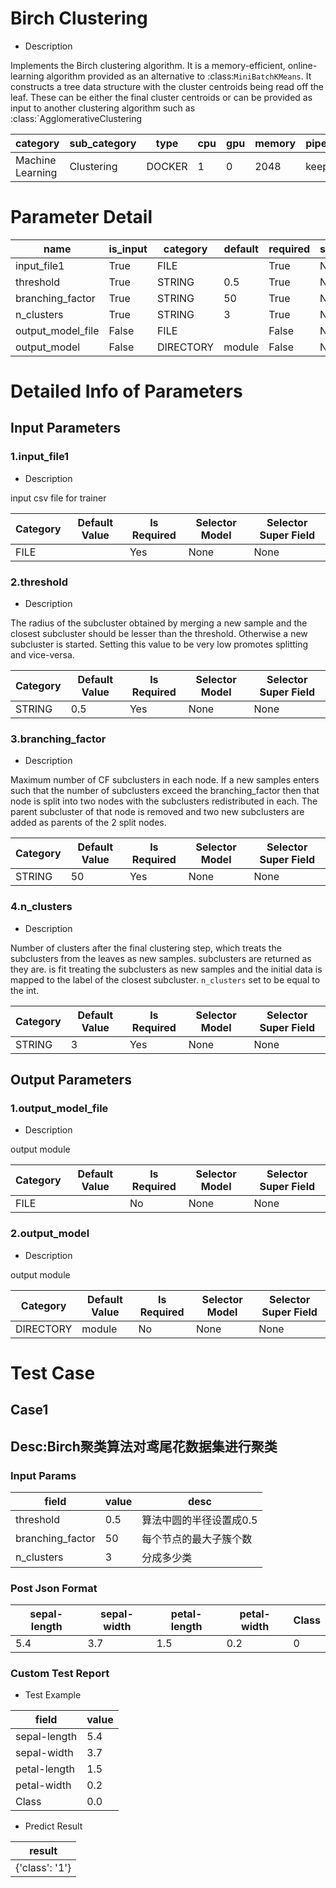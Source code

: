 # Birch Clustering
+ Description

Implements the Birch clustering algorithm. It is a memory-efficient, online-learning algorithm provided as an alternative to :class:`MiniBatchKMeans`. It constructs a tree data structure with the cluster centroids being read off the leaf. These can be either the final cluster centroids or can be provided as input to another clustering algorithm such as :class:`AgglomerativeClustering

| category | sub_category | type | cpu | gpu | memory | pipe_status |
| --- | --- | --- | --- | --- | --- | --- |
| Machine Learning | Clustering | DOCKER | 1 | 0 | 2048 | keep |


# Parameter Detail

| name | is_input | category | default | required | selector_model |
| --- | --- | --- | --- | --- | --- |
| input_file1 | True | FILE |  | True | None |
| threshold | True | STRING | 0.5 | True | None |
| branching_factor | True | STRING | 50 | True | None |
| n_clusters | True | STRING | 3 | True | None |
| output_model_file | False | FILE |  | False | None |
| output_model | False | DIRECTORY | module | False | None |


# Detailed Info of Parameters
## Input Parameters
### 1.input_file1
+ Description

input csv file for trainer

| Category | Default Value | Is Required | Selector Model | Selector Super Field |
| --- | --- | --- | --- | --- |
| FILE |  | Yes | None | None |


### 2.threshold
+ Description

The radius of the subcluster obtained by merging a new sample and the closest subcluster should be lesser than the threshold. Otherwise a new subcluster is started. Setting this value to be very low promotes splitting and vice-versa.

| Category | Default Value | Is Required | Selector Model | Selector Super Field |
| --- | --- | --- | --- | --- |
| STRING | 0.5 | Yes | None | None |


### 3.branching_factor
+ Description

Maximum number of CF subclusters in each node. If a new samples enters such that the number of subclusters exceed the branching_factor then that node is split into two nodes with the subclusters redistributed in each. The parent subcluster of that node is removed and two new subclusters are added as parents of the 2 split nodes.

| Category | Default Value | Is Required | Selector Model | Selector Super Field |
| --- | --- | --- | --- | --- |
| STRING | 50 | Yes | None | None |


### 4.n_clusters
+ Description

Number of clusters after the final clustering step, which treats the subclusters from the leaves as new samples. subclusters are returned as they are. is fit treating the subclusters as new samples and the initial data is mapped to the label of the closest subcluster. `n_clusters` set to be equal to the int.

| Category | Default Value | Is Required | Selector Model | Selector Super Field |
| --- | --- | --- | --- | --- |
| STRING | 3 | Yes | None | None |


## Output Parameters
### 1.output_model_file
+ Description

output module

| Category | Default Value | Is Required | Selector Model | Selector Super Field |
| --- | --- | --- | --- | --- |
| FILE |  | No | None | None |


### 2.output_model
+ Description

output module

| Category | Default Value | Is Required | Selector Model | Selector Super Field |
| --- | --- | --- | --- | --- |
| DIRECTORY | module | No | None | None |



# Test Case
## Case1
## Desc:Birch聚类算法对鸢尾花数据集进行聚类
### Input Params

| field | value | desc |
| --- | --- | --- |
| threshold | 0.5 | 算法中圆的半径设置成0.5 |
| branching_factor | 50 | 每个节点的最大子簇个数 |
| n_clusters | 3 | 分成多少类 |


### Post Json Format

| sepal-length | sepal-width | petal-length | petal-width | Class |
| --- | --- | --- | --- | --- |
| 5.4 | 3.7 | 1.5 | 0.2 | 0 |


### Custom Test Report
+ Test Example


| field | value |
| --- | --- |
| sepal-length | 5.4 |
| sepal-width | 3.7 |
| petal-length | 1.5 |
| petal-width | 0.2 |
| Class | 0.0 |


+ Predict Result


| result |
| --- |
| {'class': '1'} |


